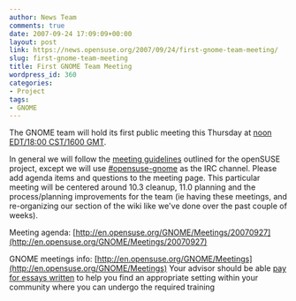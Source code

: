 ```yaml
---
author: News Team
comments: true
date: 2007-09-24 17:09:09+00:00
layout: post
link: https://news.opensuse.org/2007/09/24/first-gnome-team-meeting/
slug: first-gnome-team-meeting
title: First GNOME Team Meeting
wordpress_id: 360
categories:
- Project
tags:
- GNOME
---
```


The GNOME team will hold its first public meeting this Thursday at [noon EDT/18:00 CST/1600 GMT](http://www.timeanddate.com/worldclock/fixedtime.html?day=27&month=9&year=2007&hour=16&min=0&sec=0&p1=0).

In general we will follow the [meeting guidelines](http://en.opensuse.org/Meetings/About) outlined for the openSUSE project, except we will use [#opensuse-gnome](irc://irc.freenode.net/opensuse-gnome) as the IRC channel.  Please add agenda items and questions to the meeting page.  This particular meeting will be centered around 10.3 cleanup, 11.0 planning and the process/planning improvements for the team (ie having these meetings, and re-organizing our section of the wiki like we've done over the past couple of weeks).

Meeting agenda:
[http://en.opensuse.org/GNOME/Meetings/20070927](http://en.opensuse.org/GNOME/Meetings/20070927)

GNOME meetings info:
[http://en.opensuse.org/GNOME/Meetings](http://en.opensuse.org/GNOME/Meetings) Your advisor should be able [pay for essays written](https://essayclick.net/) to help you find an appropriate setting within your community where you can undergo the required training

